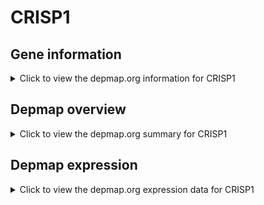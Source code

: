 <h1>CRISP1</h1>

<h2>Gene information</h2>
<details>
  <summary>Click to view the depmap.org information for CRISP1</summary>
  <iframe src="https://depmap.org/portal/gene/CRISP1?tab=about" style="border:none;width:100%;height:800px"></iframe>
</details>

<h2>Depmap overview</h2>
<details>
  <summary>Click to view the depmap.org summary for CRISP1</summary>
  <iframe src="https://depmap.org/portal/gene/CRISP1?tab=overview" style="border:none;width:100%;height:800px"></iframe>
</details>

<h2>Depmap expression</h2>
<details>
  <summary>Click to view the depmap.org expression data for CRISP1</summary>
  <iframe src="https://depmap.org/portal/gene/CRISP1?tab=characterization" style="border:none;width:100%;height:800px"></iframe>
</details>


<!--
<h2>Reactome Pathway diagram</h2>
PNAME
-->



